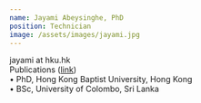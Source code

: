 ```yaml
---
name: Jayami Abeysinghe, PhD
position: Technician 
image: /assets/images/jayami.jpg
---
```

jayami at hku.hk  
Publications ([link](https://pubmed.ncbi.nlm.nih.gov/?sort=date&term=Abeysinghe+JK&cauthor_id=30307072))  
• PhD, Hong Kong Baptist University, Hong Kong  
• BSc, University of Colombo, Sri Lanka  
